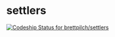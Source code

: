 settlers
========
[ ![Codeship Status for brettpilch/settlers](https://codeship.com/projects/226e9730-57b6-0132-0683-7e615fa660a6/status)](https://codeship.com/projects/49893)
